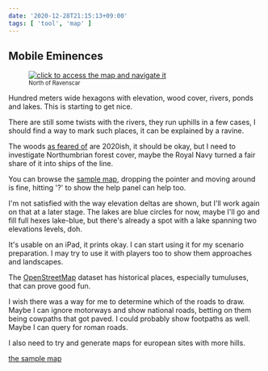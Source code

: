 ```yaml
---
date: '2020-12-28T21:15:13+09:00'
tags: [ 'tool', 'map' ]
---
```


## Mobile Eminences

<figure class="banner">
<a href="docs/20201228_mobemin.html?f=me0"><img src="images/20201228_mobemin.png" loading="lazy" title="click to access the map and navigate it" /></a>
<figcaption style="font-size: 80%">North of Ravenscar</figcaption>
</figure>

Hundred meters wide hexagons with elevation, wood cover, rivers, ponds and lakes. This is starting to get nice.

There are still some twists with the rivers, they run uphills in a few cases, I should find a way to mark such places, it can be explained by a ravine.

The woods [as feared of](20201220.html?t=Eminences_in_Green&s=me) are 2020ish, it should be okay, but I need to investigate Northumbrian forest cover, maybe the Royal Navy turned a fair share of it into ships of the line.

You can browse the [sample map](docs/20201228_mobemin.html?f=me1), dropping the pointer and moving around is fine, hitting '?' to show the help panel can help too.

I'm not satisfied with the way elevation deltas are shown, but I'll work again on that at a later stage. The lakes are blue circles for now, maybe I'll go and fill full hexes lake-blue, but there's already a spot with a lake spanning two elevations levels, doh.

It's usable on an iPad, it prints okay. I can start using it for my scenario preparation. I may try to use it with players too to show them approaches and landscapes.

The [OpenStreetMap](https://openstreetmap.org) dataset has historical places, especially tumuluses, that can prove good fun.

I wish there was a way for me to determine which of the roads to draw. Maybe I can ignore motorways and show national roads, betting on them being cowpaths that got paved. I could probably show footpaths as well. Maybe I can query for roman roads.

I also need to try and generate maps for european sites with more hills.

[the sample map](docs/20201228_mobemin.html?f=me2)

